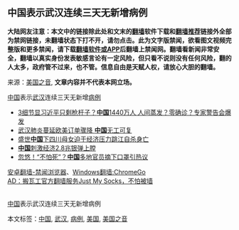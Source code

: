  <h2>中国表示武汉连续三天无新增病例</h2> <div class="notice"><b>大陆网友注意：本文中的链接除此处和文末的<a href="https://github.com/bannedbook/fanqiang" >翻墙</a>软件下载和<a href="https://github.com/killgcd/justmysocks/blob/master/README.md">翻墙推荐</a>链接外全部为禁网链接，未翻墙状态下打不开，请勿点击。此为文字版禁闻，欲看图文视频完整版和更多禁闻，请下载<a href="https://github.com/bannedbook/fanqiang">翻墙软件或APP</a>后翻墙上禁闻网。翻墙看新闻非常安全，翻墙以真实身份发表敏感言论有一定风险，但只看不说则没有任何风险，翻的人太多，政府管不过来，也不管。信息自由是天赋人权，请放心大胆的翻墙。</b></div>  <div class="entry"> <p>来源：<a href="https://www.bannedbook.org/bnews/tag/%e7%be%8e%e5%9b%bd%e4%b9%8b%e9%9f%b3/" class="st_tag internal_tag" rel="tag" title="标签 美国之音 下的日志">美国之音</a>, <strong>文章内容并不代表本网立场。</strong></p> <p><figure></figure> </p> <p><figure class="op-interactive"></figure> </p>  <p><span class='wp_keywordlink_affiliate'><a href="https://www.bannedbook.org/" title="中国" target="_blank">中国</a></span>表示<a href="https://www.bannedbook.org/bnews/tag/%e6%ad%a6%e6%b1%89/" class="st_tag internal_tag" rel="tag" title="标签 武汉 下的日志">武汉</a>连续三天无新增<a href="https://www.bannedbook.org/bnews/tag/%E7%97%85%E4%BE%8B/" class="st_tag internal_tag" rel="tag" title="标签 病例 下的日志">病例</a></p> <ul class='op-related-articles' title='相关阅读'> <li><a href='https://www.bannedbook.org/bnews/topimagenews/20200321/1297836.html' target='_blank'>3细节显习近平只剩枪杆子？<b>中国</b>1440万人 人间蒸发？零确诊？专家警告会爆发</a></li> <li><a href='https://www.bannedbook.org/bnews/comments/20200321/1297835.html' target='_blank'>武汉肺炎蔓延欧美订单骤降 <b>中国</b>无工可复</a></li> <li><a href='https://www.bannedbook.org/bnews/baitai/20200321/1297831.html' target='_blank'>盛世<b>中国</b>下四川母女迫于经济压力跳江自杀身亡</a></li> <li><a href='https://www.bannedbook.org/bnews/baitai/20200321/1297827.html' target='_blank'><b>中国</b>刺激经济2.8兆银弹上膛</a></li> <li><a href='https://www.bannedbook.org/bnews/cbnews/20200321/1297800.html' target='_blank'>忽悠！“不怕死”？<b>中国</b>多地官员摘下口罩引热议</a></li> </ul> <div class="texttj"> <a href="https://github.com/bannedbook/fanqiang/wiki/%E5%AE%89%E5%8D%93%E7%BF%BB%E5%A2%99-%E7%A6%81%E9%97%BB%E6%B5%8F%E8%A7%88%E5%99%A8" target="_blank">安卓翻墙-禁闻浏览器</a>、<a href="https://github.com/bannedbook/fanqiang/wiki/Chrome%E4%B8%80%E9%94%AE%E7%BF%BB%E5%A2%99%E5%8C%85" target="_blank">Windows翻墙:ChromeGo</a><br/> <a href="https://github.com/killgcd/justmysocks/blob/master/README.md" target="_blank">AD：搬瓦工官方翻墙服务Just My Socks，不怕被墙</a> </div><p>&nbsp;<br /> <a href="https://www.bannedbook.org/bnews/tag/%E4%B8%AD%E5%9B%BD/" class="st_tag internal_tag" rel="tag" title="标签 中国 下的日志">中国</a>表示武汉连续三天无新增病例</p><a name='sharetosocial'></a>           </div><!--END ENTRY--> <div class="postfooter"> <div>本文标签：<a href="https://www.bannedbook.org/bnews/tag/%E4%B8%AD%E5%9B%BD/" rel="tag">中国</a>, <a href="https://www.bannedbook.org/bnews/tag/%e6%ad%a6%e6%b1%89/" rel="tag">武汉</a>, <a href="https://www.bannedbook.org/bnews/tag/%E7%97%85%E4%BE%8B/" rel="tag">病例</a>, <a href="https://www.bannedbook.org/bnews/tag/%e7%be%8e%e5%9b%bd/" rel="tag">美国</a>, <a href="https://www.bannedbook.org/bnews/tag/%e7%be%8e%e5%9b%bd%e4%b9%8b%e9%9f%b3/" rel="tag">美国之音</a></div>  </div><!--END POSTFOOTER--> 